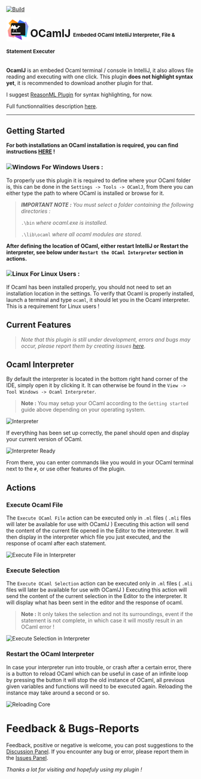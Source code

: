 [![Build](https://github.com/Thomas-SBE/ocamlj-plugin/actions/workflows/build.yml/badge.svg)](https://github.com/Thomas-SBE/ocamlj-plugin/actions/workflows/build.yml)

<img align="left" alt="OCamlJ" width="64px" src="./src/main/resources/META-INF/pluginIcon.svg"><h1><b>OCamlJ</b> <sub><sub><sup><sup>Embeded OCaml IntelliJ Interpreter, File & Statement Executer</sup></sup></sub></sub></h1>

<!-- Plugin description -->
**OcamlJ** is an embeded Ocaml terminal / console in IntelliJ, it also allows file reading
and executing with one click. This plugin **does not highlight syntax yet**, it is recommended
to download another plugin for that. 

I suggest [ReasonML Plugin](https://plugins.jetbrains.com/plugin/9440-reasonml) for syntax highlighting, for now.

Full functionnalities description [here](https://github.com/Thomas-SBE/ocamlj-plugin#readme).

<!-- Plugin description end -->

------

## Getting Started

**For both installations an OCaml installation is required, you can find instructions [HERE](https://ocaml.org/docs/install.html) !**

### <img aling="left" alt="Windows" width="16px" src="https://img.icons8.com/color/72/microsoft.png" /> For Windows Users :

To properly use this plugin it is required to define where your OCaml folder is, this
can be done in the `Settings -> Tools -> OCamlJ`, from there you can either type the path to where
OCaml is installed or browse for it.

> **_IMPORTANT NOTE :_** _You must select a folder containing the following directories :_ 
> 
> `.\bin` _where ocaml.exe is installed._
> 
> `.\lib\ocaml` _where all ocaml modules are stored._

**After defining the location of OCaml, either restart IntelliJ or Restart the interpreter, see below under `Restart the OCaml Interpreter` section in actions.**

### <img aling="left" alt="Linux" width="16px" src="https://img.icons8.com/color/72/linux.png" /> For Linux Users :

If Ocaml has been installed properly, you should not need to set an installation location in the settings.
To verify that Ocaml is properly installed, launch a terminal and type `ocaml`, it should let you in the Ocaml interpreter.
This is a requirement for Linux users !

## Current Features

> *Note that this plugin is still under development, errors and bugs may occur, please report them by creating issues* [*here*](https://github.com/Thomas-SBE/ocamlj-plugin/issues).

## Ocaml Interpreter
By default the interpreter is located in the bottom right hand corner of the IDE,
simply open it by clicking it. It can otherwise be found in the `View -> Tool Windows -> Ocaml Interpreter`.

> **Note :** You may setup your OCaml according to the `Getting started` guide above depending on your operating system.

![Interpreter](https://i.imgur.com/DiUzmw8.png)

If everything has been set up correctly, the panel should open and display your current version of OCaml.

![Interpreter Ready](https://i.imgur.com/MvbWU69.png)

From there, you can enter commands like you would in your OCaml terminal next to the `#`, or use other features of the plugin.

## Actions
### Execute Ocaml File

The `Execute OCaml File` action can be executed only in `.ml` files ( `.mli` files will later be available for use with OCamlJ )
Executing this action will send the content of the current file opened in the Editor to the interpreter. It will then display in the
interpreter which file you just executed, and the response of ocaml after each statement.

![Execute File in Interpreter](https://i.imgur.com/NyKtXXZ.png)

### Execute Selection

The `Execute OCaml Selection` action can be executed only in `.ml` files ( `.mli` files will later be available for use with OCamlJ )
Executing this action will send the content of the current selection in the Editor to the interpreter. 
It will display what has been sent in the editor and the response of ocaml.

> **Note :** It only takes the selection and not its surroundings, event if the statement is not complete, in which
> case it will mostly result in an OCaml error !

![Execute Selection in Interpreter](https://i.imgur.com/SPNhr5z.png)

### Restart the OCaml Interpreter

In case your interpreter run into trouble, or crash after a certain error, there is a button to reload OCaml which can be useful in case of an infinite loop
by pressing the button it will stop the old instance of OCaml, all previous given variables and functions will need to be executed again.
Reloading the instance may take around a second or so.

![Reloading Core](https://i.imgur.com/PeiTqTh.png)

# Feedback & Bugs-Reports

Feedback, positive or negative is welcome, you can post suggestions to the [Discussion Panel](https://github.com/Thomas-SBE/ocamlj-plugin/discussions). If you encounter
any bug or error, please report them in the [Issues Panel](https://github.com/Thomas-SBE/ocamlj-plugin/issues).

*Thanks a lot for visiting and hopefuly using my plugin !*
